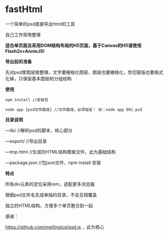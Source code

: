 # fastHtml
一个简单的psd直接导出html的工具

自己工作常用整理

**适合单页面且采用DOM结构布局的H5页面，基于Canvas的H5请使用Flash2x+AnnieJS!**

**导出前的准备**

先对psd里图层做整理，文字要栅格化图层，图层也要栅格化，剪切蒙版也要格式化掉，只保留基本图层和分组结构

**使用**

``npm install //安装包 ``

``node app {psd文件路径} //文件路径，必须指定！ 如：node app 001.psd``

**目录说明**

—lib/	//解析psd的脚本，核心部分

—export/	//导出目录

—tmp.html	//生成的HTML结构模板文件，此为基础结构

—package.json	//包json文件，npm install 安装

**特点**

所有div元素的定位采用rem，适配更多浏览器

根据psd文件名生成单独的目录，不会互相覆盖

独立的HTML结构，方便多个单页整合到一起

感谢：

 https://github.com/meltingice/psd.js ，此为核心